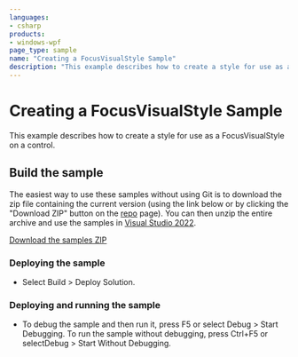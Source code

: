 ```yaml
---
languages:
- csharp
products:
- windows-wpf
page_type: sample
name: "Creating a FocusVisualStyle Sample"        
description: "This example describes how to create a style for use as a FocusVisualStyle on a control."
---
```


# Creating a FocusVisualStyle Sample
This example describes how to create a style for use as a FocusVisualStyle on a control.

## Build the sample
The easiest way to use these samples without using Git is to download the zip file containing the current version (using the link below or by clicking the "Download ZIP" button on the [repo](https://github.com/microsoft/WPF-Samples?tab=readme-ov-file) page). You can then unzip the entire archive and use the samples in [Visual Studio 2022](https://www.visualstudio.com/wpf-vs).

[Download the samples ZIP](../../../../archive/main.zip)

### Deploying the sample
- Select Build > Deploy Solution. 

### Deploying and running the sample
- To debug the sample and then run it, press F5 or select Debug >  Start Debugging. To run the sample without debugging, press Ctrl+F5 or selectDebug > Start Without Debugging. 


